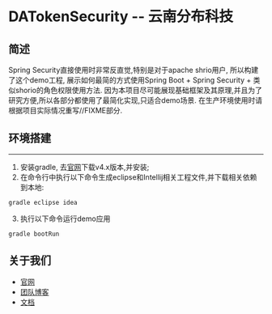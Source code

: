 # DATokenSecurity --  云南分布科技
## 简述
Spring Security直接使用时非常反直觉,特别是对于apache shrio用户, 所以构建了这个demo工程, 展示如何最简的方式使用Spring Boot + Spring Security + 类似shorio的角色权限使用方法.
因为本项目尽可能展现基础框架及其原理,并且为了研究方便,所以各部分都使用了最简化实现,只适合demo场景. 在生产环境使用时请根据项目实际情况重写//FIXME部分.

## 环境搭建
---
1. 安装gradle, 去[官网](https://gradle.org/gradle-download/)下载v4.x版本,并安装;
2. 在命令行中执行以下命令生成eclipse和Intellij相关工程文件,并下载相关依赖到本地:
```shell
gradle eclipse idea
```
3. 执行以下命令运行demo应用
```shell
gradle bootRun
```

## 关于我们
+ [官网](https://dataagg.github.io/)
+ [团队博客](https://dataagg.github.io/)
+ [文档](https://watano.gitbooks.io/daframework/content/)

